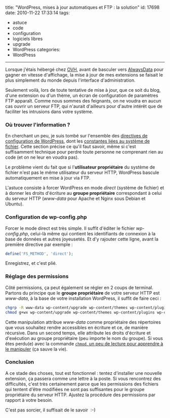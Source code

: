 title: "WordPress, mises à jour automatiques et FTP : la solution"
id: 17698
date: 2010-11-22 17:33:14
tags:
- astuce
- code
- configuration
- logiciels libres
- upgrade
- WordPress
categories:
- WordPress
---

Lorsque j'étais hébergé chez [OVH](http://www.ovh.com/), avant de basculer vers [AlwaysData](http://alwaysdata.com/) pour gagner en vitesse d'affichage, la mise à jour de mes extensions se faisait le plus simplement du monde depuis l'interface d'administration.

Seulement voilà, lors de toute tentative de mise à jour, que ce soit du blog, d'une extension ou d'un thème, un écran de configuration de paramètres FTP apparaît. Comme nous sommes des feignants, on ne voudra en aucun cas ouvrir un serveur FTP, qui n'aurait d'ailleurs pour d'autre intérêt que de faciliter les intrusions dans votre système.

<!--more-->

### Où trouver l'information ?

En cherchant un peu, je suis tombé sur l'ensemble des [directives de configuration de WordPress](http://codex.wordpress.org/Editing_wp-config.php), dont les [constantes liées au système de fichier](http://codex.wordpress.org/Editing_wp-config.php#WordPress_Upgrade_Constants).
Cette section précise ce qu'il faut savoir, même si c'est suffisamment technique pour perdre toute personne ne comprenant rien au code (et on ne leur en voudra pas).

Le problème vient du fait que si l'**utilisateur propriétaire** du système de fichier n'est pas le même utilisateur du serveur HTTP, WordPress bascule automatiquement en mise à jour via FTP.

L'astuce consiste à forcer WordPress en mode _direct_ (système de fichier) et à donner les droits d'écriture au **groupe propriétaire** correspondant à celui du serveur HTTP (_www-data_ pour Apache et Nginx sous Debian et Ubuntu).

### Configuration de wp-config.php

Forcer le mode direct est très simple. Il suffit d'éditer le fichier _wp-config.php_, celui-là même qui contient les identifiants de connexion à la base de données et autres joyeusetés. Et d'y rajouter cette ligne, avant la première directive par exemple :

```php
define('FS_METHOD', 'direct');
```

Enregistrez, et c'est plié.

### Réglage des permissions

Côté permissions, ça peut également se régler en 2 coups de terminal. Partons du principe que le **groupe propriétaire** de votre serveur HTTP est _www-data_, à la base de votre installation WordPress, il suffit de faire ceci :

```bash
chgrp -R www-data wp-content/upgrade wp-content/themes wp-content/plugins wp-content/uploads
chmod g+wx wp-content/upgrade wp-content/themes wp-content/plugins wp-content/uploads
```

Cette manipulation attribue _www-data_ comme propriétaire des répertoires que vous souhaitez rendre accessibles en écriture et ce, de manière récursive. Dans un second temps, elle attribute les droits d'écriture et d'exécution au groupe propriétaire (peu importe le nom du groupe).
Si vous êtes perdu(e) avec la commande [`chmod`, un peu de lecture pour apprendre à le manipuler](http://www.siteduzero.com/tutoriel-3-36115-les-chmod.html) (ça sauve la vie).

### Conclusion

A ce stade des choses, tout est fonctionnel : tentez d'installer une nouvelle extension, ça passera comme une lettre à la poste.
Si vous rencontrez des difficultés, c'est très certainement parce que les permissions des fichiers qui tentent d'être modifiées ne sont pas suffisantes pour le groupe propriétaire du serveur HTTP. Ajustez la procédure des permissions par rapport à votre besoin.

C'est pas sorcier, il suffisait de le savoir  :-)